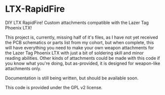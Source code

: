 LTX-RapidFire
=============

DIY LTX RapidFire! Custom attachments compatible with the Lazer Tag Phoenix LTX!


This project is, currently, missing half of it's files, as I have not yet received the PCB schematics or parts list from my cohort, but when complete, this will have everything you need to make your own weapon attachments for the Lazer Tag Phoenix LTX with just a bit of soldering skill and minor reading abilities. Other kinds of attachments could be made with this code if you know what you're doing, but as-provided, it is designed for weapon-like attachments only.

Documentation is still being written, but should be available soon.

This code is provided under the GPL v2 license.
